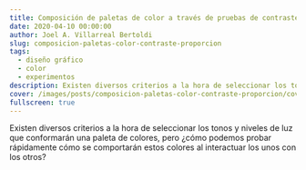 ```yaml
---
title: Composición de paletas de color a través de pruebas de contraste y proporción
date: 2020-04-10 00:00:00
author: Joel A. Villarreal Bertoldi
slug: composicion-paletas-color-contraste-proporcion
tags: 
  - diseño gráfico
  - color
  - experimentos
description: Existen diversos criterios a la hora de seleccionar los tonos y niveles de luz que conformarán una paleta de colores, pero ¿cómo podemos probar rápidamente cómo se comportarán estos colores al interactuar los unos con los otros?
cover: /images/posts/composicion-paletas-color-contraste-proporcion/cover.jpg
fullscreen: true
---
```


Existen diversos criterios a la hora de seleccionar los tonos y niveles de luz que conformarán una paleta de colores, pero ¿cómo podemos probar rápidamente cómo se comportarán estos colores al interactuar los unos con los otros?


